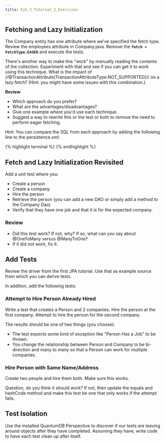 ```yaml
---
title: Ejb_3_Tutorial_2_Exercises
---
```

## Fetching and Lazy Initialization
The Company entity has one attribute where we've specified the fetch type. Review the employees attribute in Company.java. Remove the **```fetch = FetchType.EAGER```** and execute the tests.  

There's another way to make this "work" by manually reading the contents of the collection. Experiment with that and see if you can get it to work using this technique.  What is the impact of //@TransactionAttribute(TransactionAttributeType.NOT_SUPPORTED)// on a lazy fetch? (Hint: you might have some issues with this combination.)

**Review** 
* Which approach do you prefer?
* What are the advantages/disadvantages?
* Give one example where you'd use each technique.
* Suggest a way to rewrite this or the test or both to remove the need to perform eager fetching.

Hint: You can compare the SQL from each approach by adding the following line to the persistence.xml:

{% highlight terminal %}
         <property name="hibernate.show_sql" value="true" />
{% endhighlight %}

## Fetch and Lazy Initialization Revisited
Add a unit test where you:
* Create a person
* Create a company
* Hire the person
* Retrieve the person (you can add a new DAO or simply add a method to the Company Dao)
* Verify that they have one job and that it is for the expected company.

### Review
* Did this test work? If not, why? If so, what can you say about @OneToMany versus @ManyToOne?
* If it did not work, fix it.

## Add Tests
Review the driver from the first JPA tutorial. Use that as example source from which you can derive tests.

In addition, add the following tests:
### Attempt to Hire Person Already Hired
Write a test that creates a Person and 2 companies. Hire the person at the first company. Attempt to hire the person for the second company.

The results should be one of two things (you choose):
* The test expects some kind of exception like "Person Has a Job" to be thrown.
* You change the relationship between Person and Company to be bi-direction and many to many so that a Person can work for multiple companies.

### Hire Person with Same Name/Address
Create two people and hire them both. Make sure this works.

Question, do you think it should work? If not, then update the equals and hashCode method and make this test be one that only works if the attempt fails.

## Test Isolation
Use the installed QuantumDB Perspective to discover if our tests are leaving around objects after they have completed. Assuming they have, write code to have each test clean up after itself.
